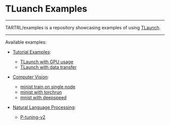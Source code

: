 # TLuanch Examples

------

TARTRL/examples is a repository showcasing examples of using [TLaunch](https://github.com/TARTRL/TLaunch).

-----

Available examples:

- [Tutorial Examples](./examples/quick_start/):
  - [TLaunch with GPU usage](./examples/quick_start/test_gpu.py)
  - [TLaunch with data transfer](./examples/quick_start/test_worker_consumer.py)
- [Computer Vision](./examples/CV/):
  - [minist train on single node](./examples/CV/MNIST/)
  - [minist with torchrun](./examples/CV/torchrun/)
  - [mnist with deepspeed](./examples/CV/deepspeed/)

- [Natural Language Processing](./examples/NLP/):
  - [P-tuning-v2](./examples/NLP/P-tuning-v2/)


